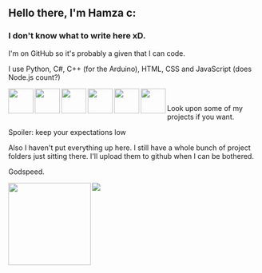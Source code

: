 ## Hello there, I'm Hamza c:

### I don't know what to write here xD.

I'm on GitHub so it's probably a given that I can code.

I use Python, C#, C++ (for the Arduino), HTML, CSS and JavaScript (does Node.js count?)

<img align="left" src="https://cdn.jsdelivr.net/npm/programming-languages-logos@0.0.3/src/python/python.png" height=50 />
<img align="left" src="https://cdn.jsdelivr.net/npm/programming-languages-logos@0.0.3/src/csharp/csharp.png" height=50 />
<img align="left" src="https://cdn.jsdelivr.net/npm/programming-languages-logos@0.0.3/src/cpp/cpp.png" height=50 />
<img align="left" src="https://cdn.jsdelivr.net/npm/programming-languages-logos@0.0.3/src/html/html.png" height=50 />
<img align="left" src="https://cdn.jsdelivr.net/npm/programming-languages-logos@0.0.3/src/css/css.png" height=50 />
<img align="left" src="https://cdn.jsdelivr.net/npm/programming-languages-logos@0.0.3/src/javascript/javascript.png" height=50 />
<br />



Look upon some of my projects if you want.

Spoiler: keep your expectations low

Also I haven't put everything up here. I still have a whole bunch of project folders just sitting there. I'll upload them to github when I can be bothered.

Godspeed.

<div>
<img height=165 align="left" src="https://github-readme-stats.vercel.app/api?username=hamuzadesu&show_icons=true&theme=dracula&hide_border=true" />
<img src="https://github-readme-stats.vercel.app/api/top-langs/?username=hamuzadesu&theme=dracula&layout=compact&hide_border=true" />
</div>

